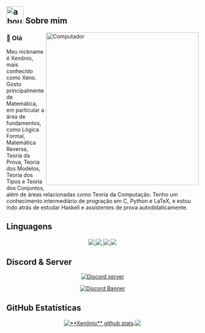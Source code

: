 ## <img width="45" alt="about" src="https://raw.github.com/elizarov/elizarov/master/about.png"> Sobre mim

<img src="https://raw.githubusercontent.com/MicaelliMedeiros/micaellimedeiros/master/image/computer-illustration.png"
     min-width="400px"
     max-width="400px"
     width="400px"
     align="right"
     alt="Computador">

### 👋 Olá
<p align="left"> 
Meu nickname é Xenônio, mais conhecido como Xeno. Gosto principalmente de Matemática, em particular a área de fundamentos, como Lógica Formal, Matemática Reversa, Teoria da Prova, Teoria dos Modelos, Teoria dos Tipos e Teoria dos Conjuntos, além de áreas relacionadas como Teoria da Computação. Tenho um conhecimento intermediário de progração em C, Python e LaTeX, e estou indo atrás de estudar Haskell e assistentes de prova autodidaticamente.
</p>

## **Linguagens**  

<h4 align="center">
  <a href="https://en.wikipedia.org/wiki/C_(programming_language)">
    <img src="https://readme-components.vercel.app/api?component=logo&logo=c&text=false&animation=spin&fill=black&textfill=bface6&">
  </a>
  <a href="https://www.latex-project.org">
    <img src="https://readme-components.vercel.app/api?component=logo&logo=latex&text=false&animation=spin&fill=black&textfill=bface6&">
  </a>
  <a href="https://www.python.org">
    <img src="https://readme-components.vercel.app/api?component=logo&logo=python&text=false&animation=spin&fill=black&textfill=bface6&">
  </a>
  <a href="https://www.haskell.org">
    <img src="https://readme-components.vercel.app/api?component=logo&logo=haskell&text=false&animation=spin&fill=black&textfill=bface6&">
  </a>
</h4>
  
## **Discord & Server**
<div align="center">
    <a href="https://discord.com/users/756538469106319550">
        <img alt="Discord server" 
             src="https://img.shields.io/badge/-Xeno 🍓-5865F2?logo=discord&logoColor=white&style=for-the-badge">
    </a>
</div>
<p align="center">
  <a href="https://disboard.org/pt-pt/server/1021576634802905148">
    <img src="https://discordapp.com/api/guilds/1021576634802905148/widget.png?style=banner4" alt="Discord Banner"/>
  </a>
</p>

## **GitHub Estatísticas**

<p align="center"> 
  <a href="https://github.com/Xennonio">
   <img align="center"
        src="https://github-readme-stats.vercel.app/api?username=Xennonio&show_icons=true&theme=dracula&line_height=27"
        alt="**Xenônio** github stats"/>
  </a>

  <a href="https://github.com/Xennonio">
    <img align="center"
         src="https://github-readme-stats.vercel.app/api/top-langs/?username=Xennonio&theme=dracula&hide_langs_below=1"/>
  </a>
</p>
